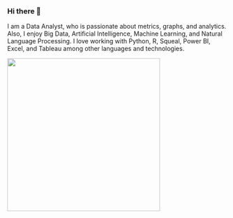 ### Hi there 👋

I am a Data Analyst, who is passionate about metrics, graphs, and analytics. Also, I enjoy Big Data, Artificial Intelligence, Machine Learning, and Natural Language Processing.
I love working with Python, R, Squeal, Power BI, Excel, and Tableau among other languages and technologies.

<img src ="https://github.com/NurcanCetinbas/NurcanCetinbas/blob/d04b83cf2422e9efe8eff0f6340ee48fe13078aa/Screen%20Shot%202023-01-05%20at%203.58.07%20PM.png" width="350" height="auto" >

